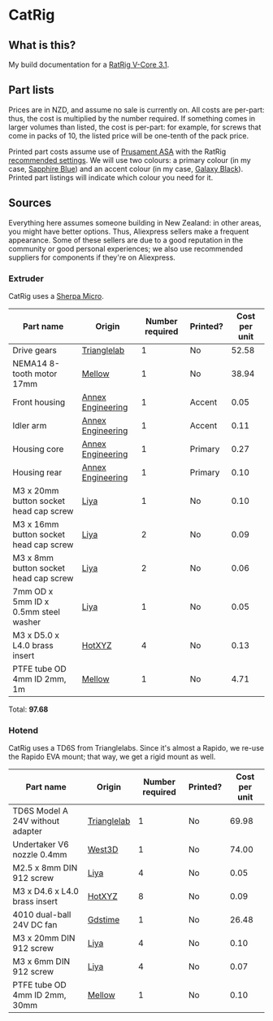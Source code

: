 # CatRig

## What is this?

My build documentation for a [RatRig V-Core 3.1][ratrig].

## Part lists

Prices are in NZD, and assume no sale is currently on. All costs are per-part:
thus, the cost is multiplied by the number required. If something comes in
larger volumes than listed, the cost is per-part: for example, for screws that
come in packs of 10, the listed price will be one-tenth of the pack price.

Printed part costs assume use of [Prusament ASA][prusament-asa] with the RatRig
[recommended settings][ratrig-settings]. We will use two colours: a primary
colour (in my case, [Sapphire Blue][prusament-asa-sapphire-blue]) and an accent
colour (in my case, [Galaxy Black][prusament-asa-galaxy-black]). Printed part
listings will indicate which colour you need for it.

## Sources

Everything here assumes someone building in New Zealand: in other areas, you
might have better options. Thus, Aliexpress sellers make a frequent appearance.
Some of these sellers are due to a good reputation in the community or good
personal experiences; we also use recommended suppliers for components if
they're on Aliexpress.

### Extruder

CatRig uses a [Sherpa Micro][sherpa-micro].

| Part name | Origin | Number required | Printed? | Cost per unit |
|---|---|---|---|---|
| Drive gears | [Trianglelab][drive-gears-tl] | 1 | No | 52.58 |
| NEMA14 8-tooth motor 17mm | [Mellow][nema-14-8t-mellow] | 1 | No | 38.94 |
| Front housing | [Annex Engineering][sherpa-front-housing-stl] | 1 | Accent | 0.05 |
| Idler arm | [Annex Engineering][sherpa-idler-arm-stl] | 1 | Accent | 0.11 |
| Housing core | [Annex Engineering][sherpa-housing-core-stl] | 1 | Primary | 0.27 |
| Housing rear | [Annex Engineering][sherpa-housing-rear-stl] | 1 | Primary | 0.10 |
| M3 x 20mm button socket head cap screw | [Liya][liya-m3-bsh] | 1 | No | 0.10 |
| M3 x 16mm button socket head cap screw | [Liya][liya-m3-bsh] | 2 | No | 0.09 |
| M3 x 8mm button socket head cap screw | [Liya][liya-m3-bsh] | 2 | No | 0.06 |
| 7mm OD x 5mm ID x 0.5mm steel washer | [Liya][liya-washer] | 1 | No | 0.05 |
| M3 x D5.0 x L4.0 brass insert | [HotXYZ][hotxyz-insert] | 4 | No | 0.13 |
| PTFE tube OD 4mm ID 2mm, 1m | [Mellow][ptfe-mellow] | 1 | No | 4.71 |

Total: **97.68**

### Hotend

CatRig uses a TD6S from Trianglelabs. Since it's almost a Rapido, we re-use the
Rapido EVA mount; that way, we get a rigid mount as well.

| Part name | Origin | Number required | Printed? | Cost per unit |
|---|---|---|---|---|
| TD6S Model A 24V without adapter | [Trianglelab][td6-model-a-tl] | 1 | No | 69.98 | 
| Undertaker V6 nozzle 0.4mm | [West3D][undertaker-west3d] | 1 | No | 74.00 |
| M2.5 x 8mm DIN 912 screw | [Liya][din912-liya] | 4 | No | 0.05 |
| M3 x D4.6 x L4.0 brass insert | [HotXYZ][hotxyz-insert] | 8 | No | 0.09 |
| 4010 dual-ball 24V DC fan | [Gdstime][4010-fan-gdstime] | 1 | No | 26.48 |
| M3 x 20mm DIN 912 screw | [Liya][din912-liya] | 4 | No | 0.10 |
| M3 x 6mm DIN 912 screw | [Liya][din912-liya] | 4 | No | 0.07 |
| PTFE tube OD 4mm ID 2mm, 30mm | [Mellow][ptfe-clear-mellow] | 1 | No | 0.10 |

[ratrig]: https://v-core.ratrig.com/
[drive-gears-tl]: https://www.aliexpress.com/item/1005003156582431.html
[nema-14-8t-mellow]: https://www.aliexpress.com/item/1005005124486943.html
[sherpa-micro]: https://github.com/Annex-Engineering/Sherpa_Micro-Extruder
[sherpa-front-housing-stl]: https://github.com/Annex-Engineering/Sherpa_Micro-Extruder/blob/main/STLs/%5Ba%5D_housing_front_x1_rev2.STL
[sherpa-idler-arm-stl]: https://github.com/Annex-Engineering/Sherpa_Micro-Extruder/blob/main/STLs/%5Ba%5D_idler_arm_long_x1_rev2.STL
[sherpa-housing-core-stl]: https://github.com/Annex-Engineering/Sherpa_Micro-Extruder/blob/main/STLs/housing_core_x1_rev2.STL
[sherpa-housing-rear-stl]: https://github.com/Annex-Engineering/Sherpa_Micro-Extruder/blob/main/STLs/housing_rear_x1_rev2.STL
[prusament-asa]: https://www.prusa3d.com/category/prusament-asa
[ratrig-settings]: https://v-core.ratrig.com/printed_parts/#recommended-print-settings
[liya-m3-bsh]: https://www.aliexpress.com/item/32810852732.html
[liya-washer]: https://www.aliexpress.com/item/4000316011573.html
[hotxyz-insert]: https://www.aliexpress.com/item/4000232858343.html
[ptfe-mellow]: https://www.aliexpress.com/item/1005001370675514.html
[prusament-asa-sapphire-blue]: https://www.prusa3d.com/product/prusament-asa-sapphire-blue-850g
[prusament-asa-galaxy-black]: https://www.prusa3d.com/product/prusament-asa-prusa-galaxy-black-850g/
[td6-model-a-tl]: https://www.aliexpress.com/item/1005004704341801.html
[undertaker-west3d]: https://west3d.com/products/west3ds-undertaker-tungsten-carbide-nozzle?variant=42290761334996
[din912-liya]: https://www.aliexpress.com/item/32810872544.html
[4010-fan-gdstime]: https://www.aliexpress.com/item/32726644469.html
[ptfe-clear-mellow]: https://www.aliexpress.com/item/32970391631.html
